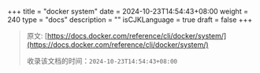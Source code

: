 +++
title = "docker system"
date = 2024-10-23T14:54:43+08:00
weight = 240
type = "docs"
description = ""
isCJKLanguage = true
draft = false
+++

> 原文: [https://docs.docker.com/reference/cli/docker/system/](https://docs.docker.com/reference/cli/docker/system/)
>
> 收录该文档的时间：`2024-10-23T14:54:43+08:00`

